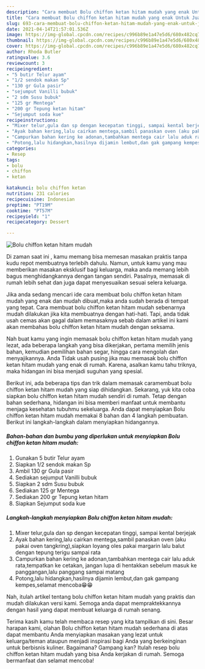```yaml
---
description: "Cara membuat Bolu chiffon ketan hitam mudah yang enak Untuk Jualan"
title: "Cara membuat Bolu chiffon ketan hitam mudah yang enak Untuk Jualan"
slug: 693-cara-membuat-bolu-chiffon-ketan-hitam-mudah-yang-enak-untuk-jualan
date: 2021-04-14T21:57:01.536Z
image: https://img-global.cpcdn.com/recipes/c996b89e1a47e5d6/680x482cq70/bolu-chiffon-ketan-hitam-mudah-foto-resep-utama.jpg
thumbnail: https://img-global.cpcdn.com/recipes/c996b89e1a47e5d6/680x482cq70/bolu-chiffon-ketan-hitam-mudah-foto-resep-utama.jpg
cover: https://img-global.cpcdn.com/recipes/c996b89e1a47e5d6/680x482cq70/bolu-chiffon-ketan-hitam-mudah-foto-resep-utama.jpg
author: Rhoda Butler
ratingvalue: 3.6
reviewcount: 3
recipeingredient:
- "5 butir Telur ayam"
- "1/2 sendok makan Sp"
- "130 gr Gula pasir"
- "sejumput Vanilli bubuk"
- "2 sdm Susu bubuk"
- "125 gr Mentega"
- "200 gr Tepung ketan hitam"
- "Sejumput soda kue"
recipeinstructions:
- "Mixer telur,gula dan sp dengan kecepatan tinggi, sampai kental berjejak"
- "Ayak bahan kering,lalu cairkan mentega,sambil panaskan oven (aku pakai oven tangkring),siapkan loyang oles pakai margarin lalu balut dengan tepung terigu sampai rata"
- "Campurkan bahan kering ke adonan,tambahkan mentega cair lalu aduk rata,tempatkan ke cetakan, jangan lupa di hentakkan sebelum masuk ke panggangan,lalu panggang sampai matang"
- "Potong,lalu hidangkan,hasilnya dijamin lembut,dan gak gampang kempes,selamat mencoba😁😁"
categories:
- Resep
tags:
- bolu
- chiffon
- ketan

katakunci: bolu chiffon ketan 
nutrition: 231 calories
recipecuisine: Indonesian
preptime: "PT19M"
cooktime: "PT57M"
recipeyield: "1"
recipecategory: Dessert

---
```



![Bolu chiffon ketan hitam mudah](https://img-global.cpcdn.com/recipes/c996b89e1a47e5d6/680x482cq70/bolu-chiffon-ketan-hitam-mudah-foto-resep-utama.jpg)

Di zaman  saat ini , kamu memang bisa memesan masakan praktis tanpa kudu repot membuatnya terlebih dahulu. Namun, untuk kamu yang mau memberikan masakan eksklusif bagi keluarga, maka anda memang lebih bagus menghidangkannya dengan tangan sendiri. Pasalnya, memasak di rumah lebih sehat dan juga dapat menyesuaikan sesuai selera keluarga.

Jika anda sedang mencari ide cara membuat bolu chiffon ketan hitam mudah yang enak dan mudah dibuat,maka anda sudah berada di tempat yang tepat. Cara membuat bolu chiffon ketan hitam mudah  sebenarnya mudah dilakukan jika kita membuatnya dengan hati-hati. Tapi, anda tidak usah cemas akan gagal dalam memasaknya 
sebab dalam artikel ini kami akan membahas bolu chiffon ketan hitam mudah dengan seksama.  



Nah buat kamu yang ingin memasak bolu chiffon ketan hitam mudah yang lezat, ada beberapa langkah yang bisa dikerjakan, pertama memilih jenis bahan, kemudian pemilihan bahan segar, hingga cara mengolah dan menyajikannya. Anda Tidak usah pusing jika mau memasak bolu chiffon ketan hitam mudah yang enak di rumah. Karena, asalkan kamu  tahu triknya, maka hidangan ini bisa menjadi suguhan yang spesial.

Berikut ini, ada beberapa tips dan trik dalam memasak caramembuat bolu chiffon ketan hitam mudah yang siap dihidangkan. Sekarang, yuk kita coba siapkan bolu chiffon ketan hitam mudah sendiri di rumah. Tetap dengan bahan sederhana, hidangan ini bisa memberi manfaat untuk membantu menjaga kesehatan tubuhmu sekeluarga. Anda dapat menyiapkan Bolu chiffon ketan hitam mudah memakai 8 bahan dan 4 langkah pembuatan. Berikut ini langkah-langkah dalam menyiapkan hidangannya.

<!--inarticleads1-->

##### Bahan-bahan dan bumbu yang diperlukan untuk menyiapkan Bolu chiffon ketan hitam mudah:

1. Gunakan 5 butir Telur ayam
1. Siapkan 1/2 sendok makan Sp
1. Ambil 130 gr Gula pasir
1. Sediakan sejumput Vanilli bubuk
1. Siapkan 2 sdm Susu bubuk
1. Sediakan 125 gr Mentega
1. Sediakan 200 gr Tepung ketan hitam
1. Siapkan Sejumput soda kue




<!--inarticleads2-->

##### Langkah-langkah menyiapkan Bolu chiffon ketan hitam mudah:

1. Mixer telur,gula dan sp dengan kecepatan tinggi, sampai kental berjejak
1. Ayak bahan kering,lalu cairkan mentega,sambil panaskan oven (aku pakai oven tangkring),siapkan loyang oles pakai margarin lalu balut dengan tepung terigu sampai rata
1. Campurkan bahan kering ke adonan,tambahkan mentega cair lalu aduk rata,tempatkan ke cetakan, jangan lupa di hentakkan sebelum masuk ke panggangan,lalu panggang sampai matang
1. Potong,lalu hidangkan,hasilnya dijamin lembut,dan gak gampang kempes,selamat mencoba😁😁




Nah, itulah artikel tentang  bolu chiffon ketan hitam mudah  yang praktis dan mudah dilakukan versi kami. Semoga anda dapat mempraktekkannya dengan hasil yang dapat membuat keluarga di rumah senang. 

Terima kasih kamu telah membaca resep yang kita tampilkan di sini. Besar harapan kami, olahan  Bolu chiffon ketan hitam mudah sederhana di atas dapat membantu Anda menyiapkan masakan yang lezat untuk keluarga/teman ataupun menjadi inspirasi bagi Anda yang berkeinginan untuk berbisnis kuliner. Bagaimana? Gampang kan? Itulah resep bolu chiffon ketan hitam mudah yang bisa Anda kerjakan di rumah. Semoga bermanfaat dan selamat mencoba!

